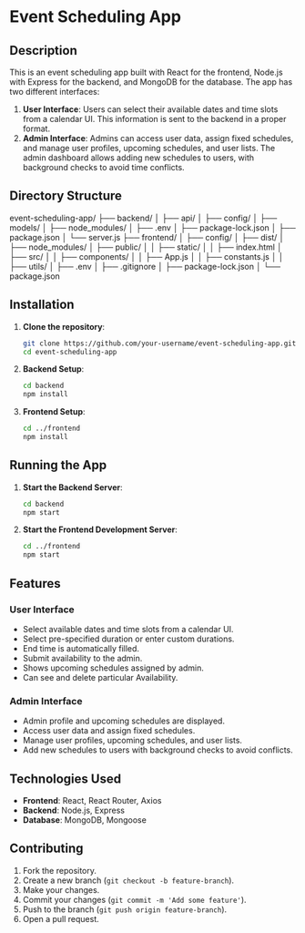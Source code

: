# Event Scheduling App

## Description

This is an event scheduling app built with React for the frontend, Node.js with Express for the backend, and MongoDB for the database. The app has two different interfaces:

1. **User Interface**: Users can select their available dates and time slots from a calendar UI. This information is sent to the backend in a proper format.
2. **Admin Interface**: Admins can access user data, assign fixed schedules, and manage user profiles, upcoming schedules, and user lists. The admin dashboard allows adding new schedules to users, with background checks to avoid time conflicts.

## Directory Structure

event-scheduling-app/ ├── backend/ │ ├── api/ │ ├── config/ │ ├── models/ │ ├── node_modules/ │ ├── .env │ ├── package-lock.json │ ├── package.json │ └── server.js ├── frontend/ │ ├── config/ │ ├── dist/ │ ├── node_modules/ │ ├── public/ │ │ ├── static/ │ │ ├── index.html │ ├── src/ │ │ ├── components/ │ │ ├── App.js │ │ ├── constants.js │ │ ├── utils/ │ ├── .env │ ├── .gitignore │ ├── package-lock.json │ └── package.json

## Installation

1. **Clone the repository**:

   ```bash
   git clone https://github.com/your-username/event-scheduling-app.git
   cd event-scheduling-app
   ```

2. **Backend Setup**:

   ```bash
   cd backend
   npm install
   ```

3. **Frontend Setup**:
   ```bash
   cd ../frontend
   npm install
   ```

## Running the App

1. **Start the Backend Server**:

   ```bash
   cd backend
   npm start
   ```

2. **Start the Frontend Development Server**:
   ```bash
   cd ../frontend
   npm start
   ```

## Features

### User Interface

- Select available dates and time slots from a calendar UI.
- Select pre-specified duration or enter custom durations.
- End time is automatically filled.
- Submit availability to the admin.
- Shows upcoming schedules assigned by admin.
- Can see and delete particular Availability.

### Admin Interface

- Admin profile and upcoming schedules are displayed.
- Access user data and assign fixed schedules.
- Manage user profiles, upcoming schedules, and user lists.
- Add new schedules to users with background checks to avoid conflicts.

## Technologies Used

- **Frontend**: React, React Router, Axios
- **Backend**: Node.js, Express
- **Database**: MongoDB, Mongoose

## Contributing

1. Fork the repository.
2. Create a new branch (`git checkout -b feature-branch`).
3. Make your changes.
4. Commit your changes (`git commit -m 'Add some feature'`).
5. Push to the branch (`git push origin feature-branch`).
6. Open a pull request.
